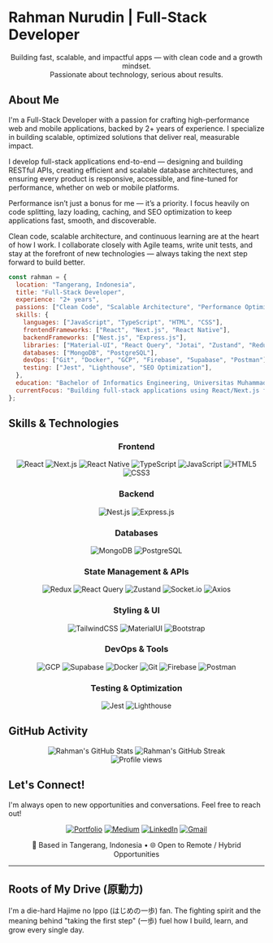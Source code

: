 # Rahman Nurudin | Full-Stack Developer

<p align="center">
  Building fast, scalable, and impactful apps — with clean code and a growth mindset.<br>
  Passionate about technology, serious about results.
</p>

## About Me

I'm a Full-Stack Developer with a passion for crafting high-performance web and mobile applications, backed by 2+ years of experience. I specialize in building scalable, optimized solutions that deliver real, measurable impact.

I develop full-stack applications end-to-end — designing and building RESTful APIs, creating efficient and scalable database architectures, and ensuring every product is responsive, accessible, and fine-tuned for performance, whether on web or mobile platforms.

Performance isn’t just a bonus for me — it’s a priority. I focus heavily on code splitting, lazy loading, caching, and SEO optimization to keep applications fast, smooth, and discoverable.

Clean code, scalable architecture, and continuous learning are at the heart of how I work. I collaborate closely with Agile teams, write unit tests, and stay at the forefront of new technologies — always taking the next step forward to build better.
```javascript
const rahman = {
  location: "Tangerang, Indonesia",
  title: "Full-Stack Developer",
  experience: "2+ years",
  passions: ["Clean Code", "Scalable Architecture", "Performance Optimization", "Continuous Learning"],
  skills: {
    languages: ["JavaScript", "TypeScript", "HTML", "CSS"],
    frontendFrameworks: ["React", "Next.js", "React Native"],
    backendFrameworks: ["Nest.js", "Express.js"],
    libraries: ["Material-UI", "React Query", "Jotai", "Zustand", "Redux", "TailwindCSS", "Socket.io"],
    databases: ["MongoDB", "PostgreSQL"],
    devOps: ["Git", "Docker", "GCP", "Firebase", "Supabase", "Postman"],
    testing: ["Jest", "Lighthouse", "SEO Optimization"],
  },
  education: "Bachelor of Informatics Engineering, Universitas Muhammadiyah Tangerang",
  currentFocus: "Building full-stack applications using React/Next.js for frontend and Nest.js for backend development",
};
```

## Skills & Technologies

<div align="center">

### Frontend

![React](https://img.shields.io/badge/React-20232A?style=for-the-badge&logo=react&logoColor=61DAFB)
![Next.js](https://img.shields.io/badge/Next.js-000000?style=for-the-badge&logo=next.js&logoColor=white)
![React Native](https://img.shields.io/badge/React_Native-20232A?style=for-the-badge&logo=react&logoColor=61DAFB)
![TypeScript](https://img.shields.io/badge/TypeScript-007ACC?style=for-the-badge&logo=typescript&logoColor=white)
![JavaScript](https://img.shields.io/badge/JavaScript-F7DF1E?style=for-the-badge&logo=javascript&logoColor=black)
![HTML5](https://img.shields.io/badge/HTML5-E34F26?style=for-the-badge&logo=html5&logoColor=white)
![CSS3](https://img.shields.io/badge/CSS3-1572B6?style=for-the-badge&logo=css3&logoColor=white)

### Backend

![Nest.js](https://img.shields.io/badge/NestJS-E0234E?style=for-the-badge&logo=nestjs&logoColor=white)
![Express.js](https://img.shields.io/badge/Express.js-000000?style=for-the-badge&logo=express&logoColor=white)

### Databases

![MongoDB](https://img.shields.io/badge/MongoDB-4EA94B?style=for-the-badge&logo=mongodb&logoColor=white)
![PostgreSQL](https://img.shields.io/badge/PostgreSQL-316192?style=for-the-badge&logo=postgresql&logoColor=white)

### State Management & APIs

![Redux](https://img.shields.io/badge/Redux-593D88?style=for-the-badge&logo=redux&logoColor=white)
![React Query](https://img.shields.io/badge/React_Query-FF4154?style=for-the-badge&logo=react-query&logoColor=white)
![Zustand](https://img.shields.io/badge/Zustand-000000?style=for-the-badge&logo=react&logoColor=white)
![Socket.io](https://img.shields.io/badge/Socket.io-010101?style=for-the-badge&logo=socket.io&logoColor=white)
![Axios](https://img.shields.io/badge/Axios-5A29E4?style=for-the-badge&logo=axios&logoColor=white)

### Styling & UI

![TailwindCSS](https://img.shields.io/badge/Tailwind_CSS-38B2AC?style=for-the-badge&logo=tailwind-css&logoColor=white)
![MaterialUI](https://img.shields.io/badge/Material--UI-0081CB?style=for-the-badge&logo=material-ui&logoColor=white)
![Bootstrap](https://img.shields.io/badge/Bootstrap-563D7C?style=for-the-badge&logo=bootstrap&logoColor=white)

### DevOps & Tools

![GCP](https://img.shields.io/badge/Google_Cloud-4285F4?style=for-the-badge&logo=google-cloud&logoColor=white)
![Supabase](https://img.shields.io/badge/Supabase-3ECF8E?style=for-the-badge&logo=supabase&logoColor=white)
![Docker](https://img.shields.io/badge/Docker-2496ED?style=for-the-badge&logo=docker&logoColor=white)
![Git](https://img.shields.io/badge/Git-F05032?style=for-the-badge&logo=git&logoColor=white)
![Firebase](https://img.shields.io/badge/Firebase-FFCA28?style=for-the-badge&logo=firebase&logoColor=black)
![Postman](https://img.shields.io/badge/Postman-FF6C37?style=for-the-badge&logo=postman&logoColor=white)

### Testing & Optimization

![Jest](https://img.shields.io/badge/Jest-C21325?style=for-the-badge&logo=jest&logoColor=white)
![Lighthouse](https://img.shields.io/badge/Lighthouse-F44B21?style=for-the-badge&logo=lighthouse&logoColor=white)

</div>

## GitHub Activity

<div align="center">
  <img src="https://github-readme-stats.vercel.app/api?username=trafost&show_icons=true&theme=radical" alt="Rahman's GitHub Stats" />
  <img src="https://github-readme-streak-stats.herokuapp.com/?user=trafost&theme=radical" alt="Rahman's GitHub Streak" />
</div>
<div align="center">
<img src="https://komarev.com/ghpvc/?username=trafost&style=flat-square&color=blueviolet" alt="Profile views" />
</div>

## Let's Connect!

I'm always open to new opportunities and conversations. Feel free to reach out!

<div align="center">

[![Portfolio](https://img.shields.io/badge/Portfolio-4F0599?style=for-the-badge&logo=About.me&logoColor=white)](https://trafost.github.io/personal-profile)
[![Medium](https://img.shields.io/badge/Medium-12100E?style=for-the-badge&logo=medium&logoColor=white)](https://medium.com/@rahwisdilfiqrak)
[![LinkedIn](https://img.shields.io/badge/LinkedIn-0077B5?style=for-the-badge&logo=linkedin&logoColor=white)](https://www.linkedin.com/in/rahmannrdn/)
[![Gmail](https://img.shields.io/badge/Gmail-D14836?style=for-the-badge&logo=gmail&logoColor=white)](mailto:rahmannurudin29@gmail.com)

<p>📍 Based in Tangerang, Indonesia • 🌐 Open to Remote / Hybrid Opportunities</p>

</div>

---

## Roots of My Drive (原動力)

I'm a die-hard Hajime no Ippo (はじめの一歩) fan.
The fighting spirit and the meaning behind "taking the first step" (一歩) fuel how I build, learn, and grow every single day.

